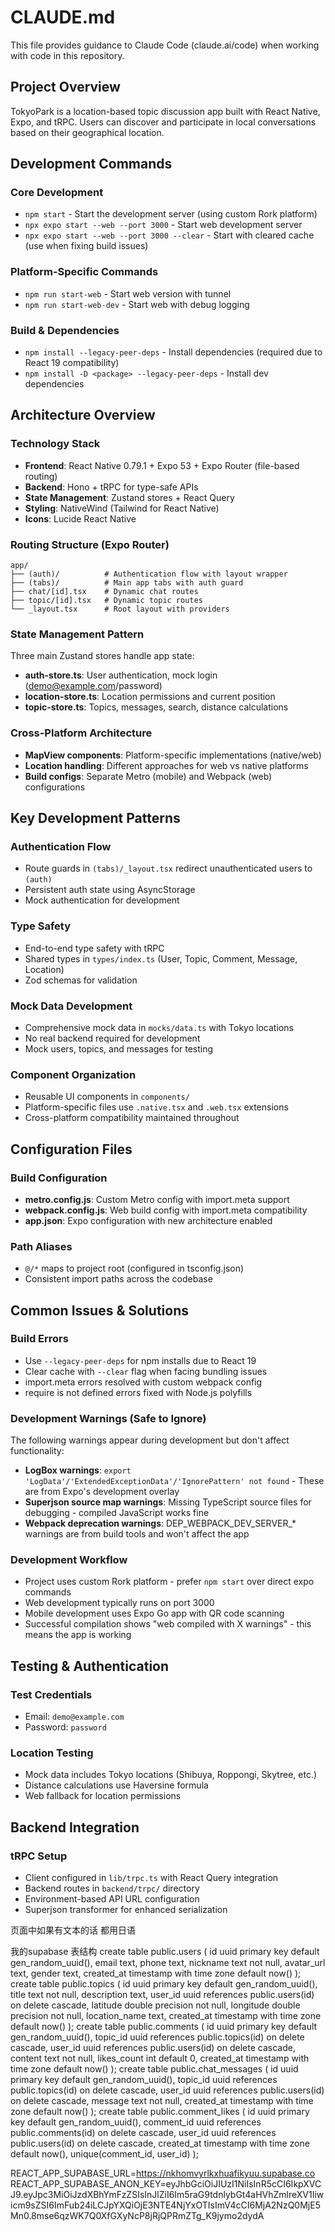 # CLAUDE.md

This file provides guidance to Claude Code (claude.ai/code) when working with code in this repository.

## Project Overview

TokyoPark is a location-based topic discussion app built with React Native, Expo, and tRPC. Users can discover and participate in local conversations based on their geographical location.

## Development Commands

### Core Development
- `npm start` - Start the development server (using custom Rork platform)
- `npx expo start --web --port 3000` - Start web development server
- `npx expo start --web --port 3000 --clear` - Start with cleared cache (use when fixing build issues)

### Platform-Specific Commands
- `npm run start-web` - Start web version with tunnel
- `npm run start-web-dev` - Start web with debug logging

### Build & Dependencies
- `npm install --legacy-peer-deps` - Install dependencies (required due to React 19 compatibility)
- `npm install -D <package> --legacy-peer-deps` - Install dev dependencies

## Architecture Overview

### Technology Stack
- **Frontend**: React Native 0.79.1 + Expo 53 + Expo Router (file-based routing)
- **Backend**: Hono + tRPC for type-safe APIs
- **State Management**: Zustand stores + React Query
- **Styling**: NativeWind (Tailwind for React Native)
- **Icons**: Lucide React Native

### Routing Structure (Expo Router)
```
app/
├── (auth)/          # Authentication flow with layout wrapper
├── (tabs)/          # Main app tabs with auth guard
├── chat/[id].tsx    # Dynamic chat routes
├── topic/[id].tsx   # Dynamic topic routes
└── _layout.tsx      # Root layout with providers
```

### State Management Pattern
Three main Zustand stores handle app state:
- **auth-store.ts**: User authentication, mock login (demo@example.com/password)
- **location-store.ts**: Location permissions and current position
- **topic-store.ts**: Topics, messages, search, distance calculations

### Cross-Platform Architecture
- **MapView components**: Platform-specific implementations (native/web)
- **Location handling**: Different approaches for web vs native platforms
- **Build configs**: Separate Metro (mobile) and Webpack (web) configurations

## Key Development Patterns

### Authentication Flow
- Route guards in `(tabs)/_layout.tsx` redirect unauthenticated users to `(auth)`
- Persistent auth state using AsyncStorage
- Mock authentication for development

### Type Safety
- End-to-end type safety with tRPC
- Shared types in `types/index.ts` (User, Topic, Comment, Message, Location)
- Zod schemas for validation

### Mock Data Development
- Comprehensive mock data in `mocks/data.ts` with Tokyo locations
- No real backend required for development
- Mock users, topics, and messages for testing

### Component Organization
- Reusable UI components in `components/`
- Platform-specific files use `.native.tsx` and `.web.tsx` extensions
- Cross-platform compatibility maintained throughout

## Configuration Files

### Build Configuration
- **metro.config.js**: Custom Metro config with import.meta support
- **webpack.config.js**: Web build config with import.meta compatibility
- **app.json**: Expo configuration with new architecture enabled

### Path Aliases
- `@/*` maps to project root (configured in tsconfig.json)
- Consistent import paths across the codebase

## Common Issues & Solutions

### Build Errors
- Use `--legacy-peer-deps` for npm installs due to React 19
- Clear cache with `--clear` flag when facing bundling issues
- import.meta errors resolved with custom webpack config
- require is not defined errors fixed with Node.js polyfills

### Development Warnings (Safe to Ignore)
The following warnings appear during development but don't affect functionality:
- **LogBox warnings**: `export 'LogData'/'ExtendedExceptionData'/'IgnorePattern' not found` - These are from Expo's development overlay
- **Superjson source map warnings**: Missing TypeScript source files for debugging - compiled JavaScript works fine
- **Webpack deprecation warnings**: DEP_WEBPACK_DEV_SERVER_* warnings are from build tools and won't affect the app

### Development Workflow
- Project uses custom Rork platform - prefer `npm start` over direct expo commands
- Web development typically runs on port 3000
- Mobile development uses Expo Go app with QR code scanning
- Successful compilation shows "web compiled with X warnings" - this means the app is working

## Testing & Authentication

### Test Credentials
- Email: `demo@example.com`
- Password: `password`

### Location Testing
- Mock data includes Tokyo locations (Shibuya, Roppongi, Skytree, etc.)
- Distance calculations use Haversine formula
- Web fallback for location permissions

## Backend Integration

### tRPC Setup
- Client configured in `lib/trpc.ts` with React Query integration
- Backend routes in `backend/trpc/` directory
- Environment-based API URL configuration
- Superjson transformer for enhanced serialization

页面中如果有文本的话 都用日语

我的supabase 表结构
create table public.users (
  id uuid primary key default gen_random_uuid(),
  email text,
  phone text,
  nickname text not null,
  avatar_url text,
  gender text,
  created_at timestamp with time zone default now()
);
create table public.topics (
  id uuid primary key default gen_random_uuid(),
  title text not null,
  description text,
  user_id uuid references public.users(id) on delete cascade,
  latitude double precision not null,
  longitude double precision not null,
  location_name text,
  created_at timestamp with time zone default now()
);
create table public.comments (
  id uuid primary key default gen_random_uuid(),
  topic_id uuid references public.topics(id) on delete cascade,
  user_id uuid references public.users(id) on delete cascade,
  content text not null,
  likes_count int default 0,
  created_at timestamp with time zone default now()
);
create table public.chat_messages (
  id uuid primary key default gen_random_uuid(),
  topic_id uuid references public.topics(id) on delete cascade,
  user_id uuid references public.users(id) on delete cascade,
  message text not null,
  created_at timestamp with time zone default now()
);
create table public.comment_likes (
  id uuid primary key default gen_random_uuid(),
  comment_id uuid references public.comments(id) on delete cascade,
  user_id uuid references public.users(id) on delete cascade,
  created_at timestamp with time zone default now(),
  unique(comment_id, user_id)
);


REACT_APP_SUPABASE_URL=https://nkhomvyrlkxhuafikyuu.supabase.co
REACT_APP_SUPABASE_ANON_KEY=eyJhbGciOiJIUzI1NiIsInR5cCI6IkpXVCJ9.eyJpc3MiOiJzdXBhYmFzZSIsInJlZiI6Im5raG9tdnlybGt4aHVhZmlreXV1Iiwicm9sZSI6ImFub24iLCJpYXQiOjE3NTE4NjYxOTIsImV4cCI6MjA2NzQ0MjE5Mn0.8mse6qzWK7Q0XfGXyNcP8jRjQPRmZTg_K9jymo2dydA

